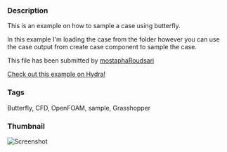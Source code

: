 ### Description 
This is an example on how to sample a case using butterfly.
In this example I'm loading the case from the folder however you can use the case output from create case component to sample the case.

This file has been submitted by [mostaphaRoudsari](https://github.com/mostaphaRoudsari)

[Check out this example on Hydra!](http://hydrashare.github.io/hydra/viewer?owner=mostaphaRoudsari&fork=hydra_1&id=sample_case)
### Tags 
Butterfly, CFD, OpenFOAM, sample, Grasshopper
### Thumbnail 
![Screenshot](https://raw.githubusercontent.com/mostaphaRoudsari/hydra/master/sample_case/thumbnail.png)
